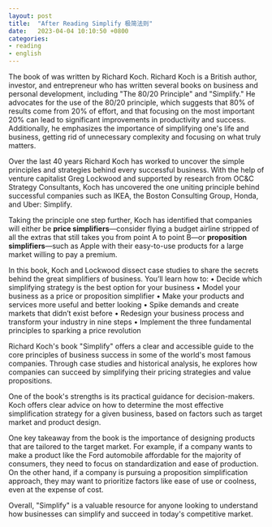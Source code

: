```yaml
---
layout: post
title:  "After Reading Simplify 极简法则"
date:   2023-04-04 10:10:50 +0800
categories: 
- reading
- english
---
```


The book of <Simplify> was written by Richard Koch.  Richard Koch is a British author, investor, and entrepreneur who has written several books on business and personal development, including "The 80/20 Principle" and "Simplify." He advocates for the use of the 80/20 principle, which suggests that 80% of results come from 20% of effort, and that focusing on the most important 20% can lead to significant improvements in productivity and success. Additionally, he emphasizes the importance of simplifying one's life and business, getting rid of unnecessary complexity and focusing on what truly matters.

Over the last 40 years Richard Koch has worked to uncover the simple principles and strategies behind every successful business. With the help of venture capitalist Greg Lockwood and supported by research from OC&C Strategy Consultants, Koch has uncovered the one uniting principle behind successful companies such as IKEA, the Boston Consulting Group, Honda, and Uber: Simplify.

Taking the principle one step further, Koch has identified that companies will either be **price simplifiers**—consider flying a budget airline stripped of all the extras that still takes you from point A to point B—or **proposition simplifiers**—such as Apple with their easy-to-use products for a large market willing to pay a premium.

In this book, Koch and Lockwood dissect case studies to share the secrets behind the great simplifiers of business. You’ll learn how to:
• Decide which simplifying strategy is the best option for your business
• Model your business as a price or proposition simplifier
• Make your products and services more useful and better looking
• Spike demands and create markets that didn’t exist before
• Redesign your business process and transform your industry in nine steps
• Implement the three fundamental principles to sparking a price revolution

Richard Koch's book "Simplify" offers a clear and accessible guide to the core principles of business success in some of the world's most famous companies. Through case studies and historical analysis, he explores how companies can succeed by simplifying their pricing strategies and value propositions.

One of the book's strengths is its practical guidance for decision-makers. Koch offers clear advice on how to determine the most effective simplification strategy for a given business, based on factors such as target market and product design.

One key takeaway from the book is the importance of designing products that are tailored to the target market. For example, if a company wants to make a product like the Ford automobile affordable for the majority of consumers, they need to focus on standardization and ease of production. On the other hand, if a company is pursuing a proposition simplification approach, they may want to prioritize factors like ease of use or coolness, even at the expense of cost.

Overall, "Simplify" is a valuable resource for anyone looking to understand how businesses can simplify and succeed in today's competitive market.